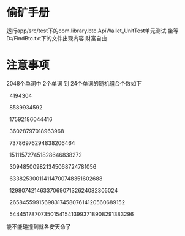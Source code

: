 # 偷矿手册
运行app/src/test下的com.library.btc.ApiWallet_UnitTest单元测试 
坐等D:/FindBtc.txt下的文件出现内容
财富自由

# 注意事项
  2048个单词中
  2个单词 到 24个单词的随机组合个数如下

  4194304

  8589934592

  17592186044416

  36028797018963968

  73786976294838206464

  151115727451828646838272

  309485009821345068724781056

  633825300114114700748351602688

  1298074214633706907132624082305024

  2658455991569831745807614120560689152

  5444517870735015415413993718908291383296 
 
  能不能碰撞到就各安天命了